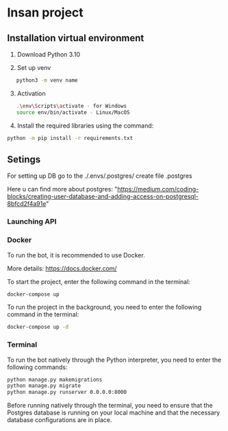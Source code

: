# Insan project

## Installation virtual environment

1. Download Python 3.10

2. Set up venv
```bash
   python3 -m venv name
```

3. Activation
```bash
   .\env\Scripts\activate - for Windows
   source env/bin/activate - Linux/MacOS 
```

4. Install the required libraries using the command:
```bash
python -m pip install -r requirements.txt
```

## Setings 
For setting up DB go to the ./.envs/.postgres/ create file .postgres

Here u can find more about postgres: "https://medium.com/coding-blocks/creating-user-database-and-adding-access-on-postgresql-8bfcd2f4a91e"


### Launching API 

### Docker
To run the bot, it is recommended to use Docker.

More details: https://docs.docker.com/

To start the project, enter the following command in the terminal:
```bash
docker-compose up
```
To run the project in the background, you need to enter the following command in the terminal:
```bash
docker-compose up -d
```

### Terminal 
To run the bot natively through the Python interpreter, you need to enter the following commands:
```bash
python manage.py makemigrations
python manage.py migrate
python manage.py runserver 0.0.0.0:8000
```

Before running natively through the terminal, you need to ensure that the Postgres database is running on your local machine and that the necessary database configurations are in place.

